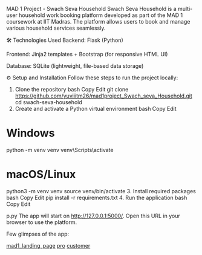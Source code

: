 MAD 1 Project - Swach Seva Household
Swach Seva Household is a multi-user household work booking platform developed as part of the MAD 1 coursework at IIT Madras.
The platform allows users to book and manage various household services seamlessly.

🛠️ Technologies Used
Backend: Flask (Python)

Frontend: Jinja2 templates + Bootstrap (for responsive HTML UI)

Database: SQLite (lightweight, file-based data storage)

⚙️ Setup and Installation
Follow these steps to run the project locally:

1. Clone the repository
bash
Copy
Edit
git clone https://github.com/yuviiitm26/mad1project_Swach_seva_Household.git
cd swach-seva-household
2. Create and activate a Python virtual environment
bash
Copy
Edit
# Windows
python -m venv venv
venv\Scripts\activate

# macOS/Linux
python3 -m venv venv
source venv/bin/activate
3. Install required packages
bash
Copy
Edit
pip install -r requirements.txt
4. Run the application
bash
Copy
Edit

p.py
The app will start on http://127.0.0.1:5000/. Open this URL in your browser to use the platform.

Few glimpses of the app:

[mad1_landing_page](https://github.com/user-attachments/assets/ca085e04-8a4d-47cb-9c6d-c2832095756b)
[pro](https://github.com/user-attachments/assets/872fd9c9-675c-402e-8be1-1cf267e6d2ff)
[customer](https://github.com/user-attachments/assets/e71a2348-6e3e-45d5-8dfe-0bf14284a72f)
